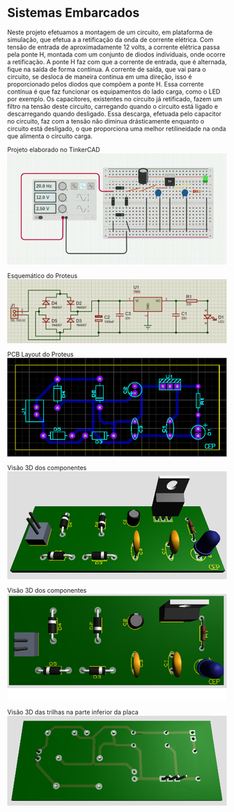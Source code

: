 # Sistemas Embarcados

Neste projeto efetuamos a montagem de um circuito, em plataforma de simulação, que efetua a a retificação da onda de corrente elétrica.
Com tensão de entrada de aproximadamente 12 volts, a corrente elétrica passa pela ponte H, montada com um conjunto de diodos individuais, onde ocorre a retificação.
A ponte H faz com que a corrente de entrada, que é alternada, fique na saída de forma contínua.
A corrente de saída, que vai para o circuito, se desloca de maneira continua em uma direção, isso é proporcionado pelos diodos que compõem a ponte H.
Essa corrente contínua é que faz funcionar os equipamentos do lado carga, como o LED por exemplo.
Os capacitores, existentes no circuito já retificado, fazem um filtro na tensão deste circuito, carregando quando o circuito está ligado e descarregando quando desligado. Essa descarga, efetuada pelo capacitor no circuito, faz com a tensão não diminua drásticamente enquanto o circuito está desligado, o que proporciona uma melhor retilineidade na onda que alimenta o circuito carga.

Projeto elaborado no TinkerCAD  
![TinkerCAD](https://github.com/Mecanight/Sistemas_Embarcados/blob/main/tinkerCad.gif)

Esquemático do Proteus  
![Schematic](https://github.com/Mecanight/Sistemas_Embarcados/blob/main/schematic.png)

PCB Layout do Proteus  
![PCB](https://github.com/Mecanight/Sistemas_Embarcados/blob/main/pcb.png)

Visão 3D dos componentes  
![3D-1](https://github.com/Mecanight/Sistemas_Embarcados/blob/main/3d-1.png)

Visão 3D dos componentes  
![3D-2](https://github.com/Mecanight/Sistemas_Embarcados/blob/main/3d-2.png)

Visão 3D das trilhas na parte inferior da placa  
![3D-3](https://github.com/Mecanight/Sistemas_Embarcados/blob/main/3d-3.png)
